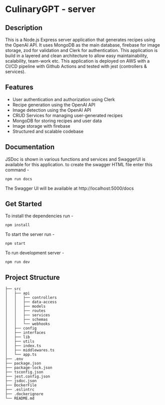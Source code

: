 # CulinaryGPT - server

## Description

This is a Node.js Express server application that generates recipes using the OpenAI API. It uses MongoDB as the main database, firebase for image storage, zod for validation and Clerk for authentication. 
This application is build in a layered and clean architecture to allow easy maintainability, scalability, team-work etc.
This application is deployed on AWS with a CI/CD pipeline with Github Actions and tested with jest (controllers & services).

## Features

- User authentication and authorization using Clerk
- Recipe generation using the OpenAI API
- Image detection using the OpenAI API
- CRUD Services for managing user-generated recipes
- MongoDB for storing recipes and user data
- Image storage with firebase
- Structured and scalable codebase

## Documentation

JSDoc is shown in various functions and services and SwaggerUI is available for this application.
to create the swagger HTML file enter this command - 

```console
npm run docs
```

The Swagger UI will be available at http://localhost:5000/docs

## Get Started

To install the dependencies run - 

```console
npm install
```

To start the server run - 

```console
npm start
```

To run development server -

```console
npm run dev
```

## Project Structure

```plaintext
├── src
│   ├── api
│   │   ├── controllers
│   │   ├── data-access
│   │   ├── models
│   │   ├── routes
│   │   ├── services
│   │   ├── schemas
│   │   └── webhooks
│   ├── config
│   ├── interfaces
│   ├── lib
│   ├── utils
│   ├── index.ts
│   ├── middlewares.ts
│   └── app.ts
├── .env
├── package.json
├── package-lock.json
├── tsconfig.json
├── jest.config.json
├── jsdoc.json
├── DockerFile
├── .eslintrc
├── .dockerignore
└── README.md